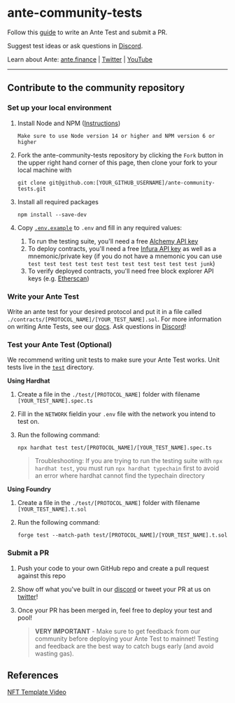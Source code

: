 # ante-community-tests

Follow this [guide](https://docs.ante.finance/ante/for-developers/writing-ante-tests) to write an Ante Test and submit a PR.

Suggest test ideas or ask questions in [Discord](https://discord.gg/ante).

Learn about Ante: [ante.finance](https://www.ante.finance/) | [Twitter](https://twitter.com/AnteFinance) | [YouTube](https://www.youtube.com/channel/UCJ7wxiuzI2SKw3U2gB2ZqDA)

---

## Contribute to the community repository

### Set up your local environment

1. Install Node and NPM ([Instructions](https://docs.npmjs.com/downloading-and-installing-node-js-and-npm))
    ```
    Make sure to use Node version 14 or higher and NPM version 6 or higher
    ```

2. Fork the ante-community-tests repository by clicking the `Fork` button in the upper right hand corner of this page, then clone your fork to your local machine with
    ```
    git clone git@github.com:[YOUR_GITHUB_USERNAME]/ante-community-tests.git
    ```

3. Install all required packages
    ```
    npm install --save-dev
    ```

4. Copy [`.env.example`](./.env.example) to `.env` and fill in any required values:
    1. To run the testing suite, you'll need a free [Alchemy API key](https://auth.alchemy.com/signup)
    2. To deploy contracts, you'll need a free [Infura API key](https://app.infura.io/register) as well as a mnemonic/private key (if you do not have a mnemonic you can use `test test test test test test test test test test test junk`)
    3. To verify deployed contracts, you'll need free block explorer API keys (e.g. [Etherscan](https://etherscan.io/register))
    
### Write your Ante Test

Write an ante test for your desired protocol and put it in a file called `./contracts/[PROTOCOL_NAME]/[YOUR_TEST_NAME].sol`. For more information on writing Ante Tests, see our [docs](https://docs.ante.finance/). Ask questions in [Discord](https://discord.gg/yaJthzNdNG)!

### Test your Ante Test (Optional)
We recommend writing unit tests to make sure your Ante Test works. Unit tests live in the [`test`](./test/) directory.

**Using Hardhat**

1. Create a file in the `./test/[PROTOCOL_NAME]` folder with filename `[YOUR_TEST_NAME].spec.ts`

2. Fill in the `NETWORK` fieldin your `.env` file with the network you intend to test on.

3. Run the following command:
    ```
    npx hardhat test test/[PROTOCOL_NAME]/[YOUR_TEST_NAME].spec.ts
    ```
    >Troubleshooting: If you are trying to run the testing suite with `npx hardhat test`, you must run `npx hardhat typechain` first to avoid an error where hardhat cannot find the typechain directory

**Using Foundry**

1. Create a file in the `./test/[PROTOCOL_NAME]` folder with filename `[YOUR_TEST_NAME].t.sol`

2. Run the following command:
    ```
    forge test --match-path test/[PROTOCOL_NAME]/[YOUR_TEST_NAME].t.sol
    ```

### Submit a PR

1. Push your code to your own GitHub repo and create a pull request against this repo

2. Show off what you've built in our [discord](https://discord.gg/yaJthzNdNG) or tweet your PR at us on [twitter](https://twitter.com/antefinance)!

3. Once your PR has been merged in, feel free to deploy your test and pool!
    >**VERY IMPORTANT** - Make sure to get feedback from our community before deploying your Ante Test to mainnet! Testing and feedback are the best way to catch bugs early (and avoid wasting gas).

## References

[NFT Template Video](https://youtu.be/_qiGWIAyx6k)
